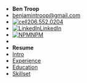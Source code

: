 <!-- docs/_sidebar.md -->

- **Ben Troop**
- benjamintroop@gmail.com 
- [![cell](https://icongr.am/material/cellphone.svg?size=32&color=currentColor)206.552.0204]()
- [![LinkedIn](https://icongr.am/devicon/linkedin-plain.svg?size=32&color=currentColor)LinkedIn](https://www.linkedin.com/in/bentroop)
- [![NPM](https://icongr.am/simple/npm.svg?colored&size=32)NPM](https://www.npmjs.com/package/docsify-example-panels)
-
- **Resume**
- [Intro](/?id=intro)
- [Experience](/?id=experience)
- [Education](/?id=education)
- [Skillset](/?id=skillset)
